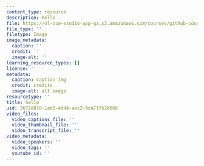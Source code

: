 ```yaml
---
content_type: resource
description: hello
file: https://ol-ocw-studio-app-qa.s3.amazonaws.com/courses/github-course-site-matt-1/3672d87d1ad24dd4aec29da71f52b668_DSC02800a.jpg
file_type: ''
filetype: Image
image_metadata:
  caption: ''
  credit: ''
  image-alt: ''
learning_resource_types: []
license: ''
metadata:
  caption: caption img
  credit: credits
  image-alt: alt image
resourcetype: ''
title: hello
uid: 3672d87d-1ad2-4dd4-aec2-9da71f52b668
video_files:
  video_captions_file: ''
  video_thumbnail_file: ''
  video_transcript_file: ''
video_metadata:
  video_speakers: ''
  video_tags: ''
  youtube_id: ''
---
```

